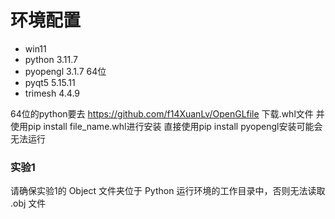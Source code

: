 # 环境配置

- win11
- python 3.11.7
- pyopengl 3.1.7 64位
- pyqt5 5.15.11
- trimesh 4.4.9

64位的python要去 https://github.com/f14XuanLv/OpenGLfile 下载.whl文件
并使用pip install file_name.whl进行安装
直接使用pip install pyopengl安装可能会无法运行

### 实验1
请确保实验1的 Object 文件夹位于 Python 运行环境的工作目录中，否则无法读取 .obj 文件
